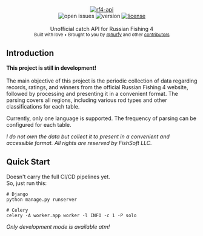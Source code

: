 <div align="center">
    <a href="https://github.com/hurfy/rf4-api"><img src="https://github.com/user-attachments/assets/c1890100-fb8b-4ac4-a28d-5b097eb536b9" alt="rf4-api" /></a>
</div>

<div align="center">
    <img src="https://img.shields.io/github/issues/hurfy/rf4-api?style=for-the-badge" alt="open issues" />
    <img src="https://img.shields.io/badge/version-1.0.0-blue?style=for-the-badge" alt="version" /></a>
    <a href="LICENSE"><img src="https://img.shields.io/github/license/hurfy/rf4-api?style=for-the-badge" alt="license" /></a>
</div>

<br />

<div align="center">
  Unofficial catch API for Russian Fishing 4
</div>

<div align="center">
  <sub>
    Built with love 
    &bull; Brought to you by <a href="https://github.com/hurfy">@hurfy</a>
    and other <a href="https://github.com/hurfy/rf4-api/graphs/contributors">contributors</a>
  </sub>
</div>

## Introduction
**This project is still in development!**<br><br>
The main objective of this project is the periodic collection of data regarding records, ratings, and winners from the official Russian Fishing 4 website, followed by processing and presenting it in a convenient format. The parsing covers all regions, including various rod types and other classifications for each table.

Currently, only one language is supported. The frequency of parsing can be configured for each table.

*I do not own the data but collect it to present in a convenient and accessible format. All rights are reserved by FishSoft LLC.*

## Quick Start
Doesn't carry the full CI/CD pipelines yet.<br>So, just run this:
```shell
# Django
python manage.py runserver
```
```shell
# Celery
celery -A worker.app worker -l INFO -c 1 -P solo
```
*Only development mode is available atm!*
